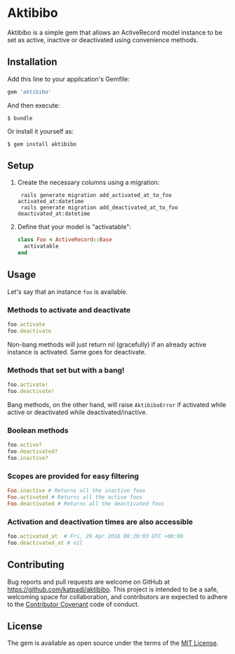 # Aktibibo

Aktibibo is a simple gem that allows an ActiveRecord model instance to be set as active, inactive or deactivated using convenience methods.

## Installation

Add this line to your application's Gemfile:

```ruby
gem 'aktibibo'
```

And then execute:

    $ bundle

Or install it yourself as:

    $ gem install aktibibo

## Setup

1. Create the necessary columns using a migration:

        rails generate migration add_activated_at_to_foo activated_at:datetime
        rails generate migration add_deactivated_at_to_foo deactivated_at:datetime

2. Define that your model is "activatable":

    ```ruby
    class Foo < ActiveRecord::Base
      activatable
    end
    ```

## Usage

Let's say that an instance `foo` is available.
### Methods to activate and deactivate
```ruby
foo.activate
foo.deactivate
```
Non-bang methods will just return nil (gracefully) if an already active instance is activated. Same goes for deactivate.

### Methods that set but with a bang!
```ruby
foo.activate!
foo.deactivate!
```
Bang methods, on the other hand, will raise `AktibiboError` if activated while active or deactivated while deactivated/inactive.

### Boolean methods
```ruby
foo.active?
foo.deactivated?
foo.inactive?
```

### Scopes are provided for easy filtering
```ruby
Foo.inactive # Returns all the inactive foos
Foo.activated # Returns all the active foos
Foo.deactivated # Returns all the deactivated foos
```

### Activation and deactivation times are also accessible
```ruby
foo.activated_at  # Fri, 29 Apr 2016 08:29:03 UTC +00:00
foo.deactivated_at # nil
```

## Contributing

Bug reports and pull requests are welcome on GitHub at https://github.com/katpadi/aktibibo. This project is intended to be a safe, welcoming space for collaboration, and contributors are expected to adhere to the [Contributor Covenant](http://contributor-covenant.org) code of conduct.

## License

The gem is available as open source under the terms of the [MIT License](http://opensource.org/licenses/MIT).

